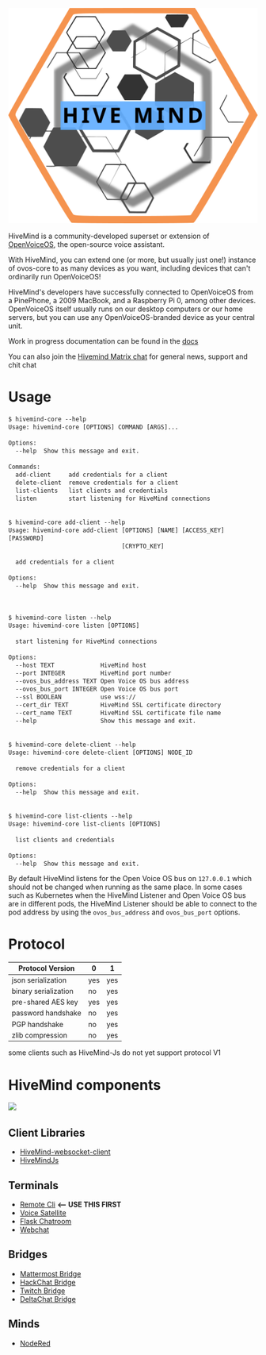 <p align="center">
  <img src="https://github.com/JarbasHiveMind/HiveMind-assets/raw/master/logo/hivemind-512.png">
</p>

HiveMind is a community-developed superset or extension of [OpenVoiceOS](https://github.com/OpenVoiceOS/), the open-source voice assistant.

With HiveMind, you can extend one (or more, but usually just one!) instance of ovos-core to as many devices as you want, including devices that can't ordinarily run OpenVoiceOS!

HiveMind's developers have successfully connected to OpenVoiceOS from a PinePhone, a 2009 MacBook, and a Raspberry Pi 0, among other devices. OpenVoiceOS itself usually runs on our desktop computers or our home servers, but you can use any OpenVoiceOS-branded device as your central unit.

Work in progress documentation can be found in the [docs](https://jarbashivemind.github.io/HiveMind-community-docs)

You can also join the [Hivemind Matrix chat](https://matrix.to/#/#jarbashivemind:matrix.org) for general news, support and chit chat

# Usage

```
$ hivemind-core --help
Usage: hivemind-core [OPTIONS] COMMAND [ARGS]...

Options:
  --help  Show this message and exit.

Commands:
  add-client     add credentials for a client
  delete-client  remove credentials for a client
  list-clients   list clients and credentials
  listen         start listening for HiveMind connections


$ hivemind-core add-client --help
Usage: hivemind-core add-client [OPTIONS] [NAME] [ACCESS_KEY] [PASSWORD]
                                [CRYPTO_KEY]

  add credentials for a client

Options:
  --help  Show this message and exit.



$ hivemind-core listen --help
Usage: hivemind-core listen [OPTIONS]

  start listening for HiveMind connections

Options:
  --host TEXT             HiveMind host
  --port INTEGER          HiveMind port number
  --ovos_bus_address TEXT Open Voice OS bus address
  --ovos_bus_port INTEGER Open Voice OS bus port
  --ssl BOOLEAN           use wss://
  --cert_dir TEXT         HiveMind SSL certificate directory
  --cert_name TEXT        HiveMind SSL certificate file name
  --help                  Show this message and exit.


$ hivemind-core delete-client --help
Usage: hivemind-core delete-client [OPTIONS] NODE_ID

  remove credentials for a client

Options:
  --help  Show this message and exit.


$ hivemind-core list-clients --help
Usage: hivemind-core list-clients [OPTIONS]

  list clients and credentials

Options:
  --help  Show this message and exit.

```

By default HiveMind listens for the Open Voice OS bus on `127.0.0.1` which should not be changed when running as the same place. In some cases such as Kubernetes when the HiveMind Listener and Open Voice OS bus are in different pods, the HiveMind Listener should be able to connect to the pod address by using the `ovos_bus_address` and `ovos_bus_port` options.

# Protocol

| Protocol Version     | 0   | 1   |
| -------------------- | --- | --- |
| json serialization   | yes | yes |
| binary serialization | no  | yes |
| pre-shared AES key   | yes | yes |
| password handshake   | no  | yes |
| PGP handshake        | no  | yes |
| zlib compression     | no  | yes |

some clients such as HiveMind-Js do not yet support protocol V1

# HiveMind components

![](./resources/1m5s.svg)

## Client Libraries

- [HiveMind-websocket-client](https://github.com/JarbasHiveMind/hivemind_websocket_client)
- [HiveMindJs](https://github.com/JarbasHiveMind/HiveMind-js)

## Terminals

- [Remote Cli](https://github.com/OpenJarbas/HiveMind-cli) **\<-- USE THIS FIRST**
- [Voice Satellite](https://github.com/OpenJarbas/HiveMind-voice-sat)
- [Flask Chatroom](https://github.com/JarbasHiveMind/HiveMind-flask-template)
- [Webchat](https://github.com/OpenJarbas/HiveMind-webchat)

## Bridges

- [Mattermost Bridge](https://github.com/OpenJarbas/HiveMind_mattermost_bridge)
- [HackChat Bridge](https://github.com/OpenJarbas/HiveMind-HackChatBridge)
- [Twitch Bridge](https://github.com/OpenJarbas/HiveMind-twitch-bridge)
- [DeltaChat Bridge](https://github.com/JarbasHiveMind/HiveMind-deltachat-bridge)

## Minds

- [NodeRed](https://github.com/OpenJarbas/HiveMind-NodeRed)

